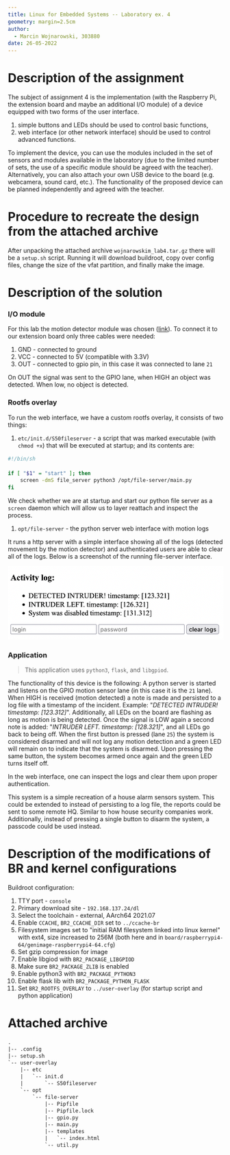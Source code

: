 ```yaml
---
title: Linux for Embedded Systems -- Laboratory ex. 4
geometry: margin=2.5cm
author:
  - Marcin Wojnarowski, 303880
date: 26-05-2022
---
```


# Description of the assignment

The subject of assignment 4 is the implementation (with the Raspberry Pi, the extension board and maybe an additional I/O module) of a device equipped with two forms of the user interface.

1. simple buttons and LEDs should be used to control basic functions,
2. web interface (or other network interface) should be used to control advanced functions.

To implement the device, you can use the modules included in the set of sensors and modules available in the laboratory (due to the limited number of sets, the use of a specific module should be agreed with the teacher). Alternatively, you can also attach your own USB device to the board (e.g. webcamera, sound card, etc.). The functionality of the proposed device can be planned independently and agreed with the teacher.

# Procedure to recreate the design from the attached archive

After unpacking the attached archive `wojnarowskim_lab4.tar.gz` there will be a `setup.sh` script. Running it will download buildroot, copy over config files, change the size of the vfat partition, and finally make the image.

# Description of the solution

### I/O module

For this lab the motion detector module was chosen ([link](https://botland.store/motion-sensors/1655-pir-hc-sr501-motion-detector-green-5903351241359.html)). To connect it to our extension board only three cables were needed:

1. GND - connected to ground
2. VCC - connected to 5V (compatible with 3.3V)
3. OUT - connected to gpio pin, in this case it was connected to lane `21`

On OUT the signal was sent to the GPIO lane, when HIGH an object was detected. When low, no object is detected.

### Rootfs overlay

To run the web interface, we have a custom rootfs overlay, it consists of two things:

1. `etc/init.d/S50fileserver` - a script that was marked executable (with `chmod +x`) that will be executed at startup; and its contents are:

```sh
#!/bin/sh

if [ "$1" = "start" ]; then
    screen -dmS file_server python3 /opt/file-server/main.py
fi
```

We check whether we are at startup and start our python file server as a `screen` daemon which will allow us to layer reattach and inspect the process.

1. `opt/file-server` - the python server web interface with motion logs

It runs a http server with a simple interface showing all of the logs (detected movement by the motion detector) and authenticated users are able to clear all of the logs. Below is a screenshot of the running file-server interface.

![motion logs interface](motion-logs-interface.png)

### Application

> This application uses `python3`, `flask`, and `libgpiod`.

The functionality of this device is the following: A python server is started and listens on the GPIO motion sensor lane (in this case it is the `21` lane). When HIGH is received (motion detected) a note is made and persisted to a log file with a timestamp of the incident. Example: "_DETECTED INTRUDER! timestamp: [123.312]_". Additionally, all LEDs on the board are flashing as long as motion is being detected. Once the signal is LOW again a second note is added: "_INTRUDER LEFT. timestamp: [128.321]_", and all LEDs go back to being off. When the first button is pressed (lane `25`) the system is considered disarmed and will not log any motion detection and a green LED will remain on to indicate that the system is disarmed. Upon pressing the same button, the system becomes armed once again and the green LED turns itself off.

In the web interface, one can inspect the logs and clear them upon proper authentication.

This system is a simple recreation of a house alarm sensors system. This could be extended to instead of persisting to a log file, the reports could be sent to some remote HQ. Similar to how house security companies work. Additionally, instead of pressing a single button to disarm the system, a passcode could be used instead.

# Description of the modifications of BR and kernel configurations

Buildroot configuration:

1. TTY port - `console`
2. Primary download site - `192.168.137.24/dl`
3. Select the toolchain - external, AArch64 2021.07
4. Enable `CCACHE`, `BR2_CCACHE_DIR` set to `../ccache-br`
5. Filesystem images set to "initial RAM filesystem linked into linux kernel" with ext4, size increased to 256M (both here and in `board/raspberrypi4-64/genimage-raspberrypi4-64.cfg`)
6. Set gzip compression for image
7. Enable libgiod with `BR2_PACKAGE_LIBGPIOD`
8. Make sure `BR2_PACKAGE_ZLIB` is enabled
9. Enable python3 with `BR2_PACKAGE_PYTHON3`
10. Enable flask lib with `BR2_PACKAGE_PYTHON_FLASK`
11. Set `BR2_ROOTFS_OVERLAY` to `../user-overlay` (for startup script and python application)

# Attached archive

```
.
|-- .config
|-- setup.sh
`-- user-overlay
    |-- etc
    |   `-- init.d
    |       `-- S50fileserver
    `-- opt
        `-- file-server
            |-- Pipfile
            |-- Pipfile.lock
            |-- gpio.py
            |-- main.py
            |-- templates
            |   `-- index.html
            `-- util.py
```
